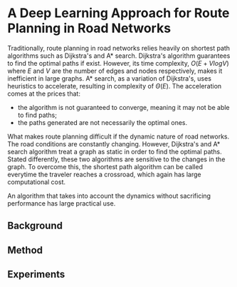 # A Deep Learning Approach for Route Planning in Road Networks
Traditionally, route planning in road networks relies heavily on shortest path algorithms such as Dijkstra's and A* search.
Dijkstra's algorithm guarantees to find the optimal paths if exist. However, its time complexity, $O(E + VlogV)$ where $E$ and $V$ are the number of edges and nodes respectively, makes it inefficient in large graphs. A* search, as a variation of Dijkstra's, uses heuristics to accelerate, resulting in complexity of $\Theta (E)$. The acceleration comes at the prices that:  
* the algorithm is not guaranteed to converge, meaning it may not be able to find paths;  
* the paths generated are not necessarily the optimal ones.  

What makes route planning difficult if the dynamic nature of road networks. The road conditions are constantly changing. However, Dijkstra's and A* search algorithm treat a graph as static in order to find the optimal paths. Stated differently, these two algorithms are sensitive to the changes in the graph. To overcome this, the shortest path algorithm can be called everytime the traveler reaches a crossroad, which again has large computational cost.

An algorithm that takes into account the dynamics without sacrificing performance has large practical use.

## Background

## Method

## Experiments

